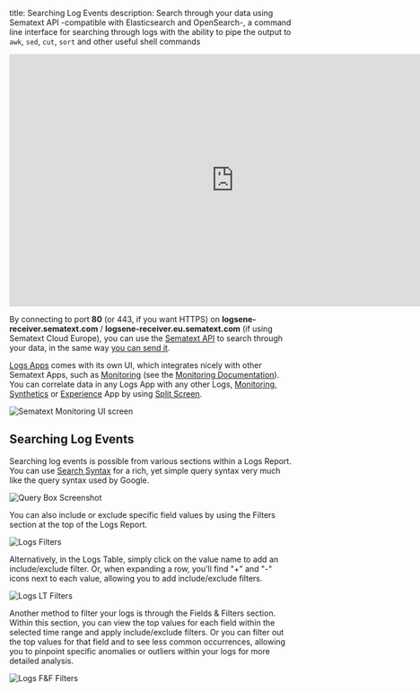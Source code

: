 title: Searching Log Events
description: Search through your data using Sematext API -compatible with Elasticsearch and OpenSearch-, a command line interface for searching through logs with the ability to pipe the output to `awk`, `sed`, `cut`, `sort` and other useful shell commands

<iframe width="800" height="450" src="https://www.youtube.com/embed/TSlp3ru1BNA" frameborder="0" allow="autoplay; encrypted-media" allowfullscreen></iframe>

By connecting to port **80** (or 443, if you want HTTPS) on **logsene-receiver.sematext.com** / **logsene-receiver.eu.sematext.com** (if using Sematext Cloud Europe), you can use the [Sematext API](docs/logs/search-through-the-elasticsearch-api) to search through your data, in the same way [you can send it](/docs/logs/sending-log-events).

[Logs Apps](/docs/logs/) comes with its own UI, which integrates nicely with other Sematext Apps, such as [Monitoring](https://sematext.com/spm/) (see the [Monitoring Documentation](/docs/monitoring)). You can correlate data in any Logs App with any other Logs, [Monitoring](/docs/monitoring/), [Synthetics](/docs/synthetics/) or [Experience](/docs/experience/) App by using [Split Screen](/docs/guide/split-screen/).

<img alt="Sematext Monitoring UI screen" src="/docs/images/logs/logsene-ui.png" title="Sematext Logging UI screen">

## Searching Log Events

Searching log events is possible from various sections within a Logs Report. You can use [Search Syntax](/docs/logs/search-syntax/) for a rich, yet simple query syntax very much like the query syntax used by Google.

![Query Box Screenshot](/docs/images/logs/query-search-box.png)

You can also include or exclude specific field values by using the Filters section at the top of the Logs Report.

![Logs Filters](/docs/images/logs/logs-ad-hoc-filters.gif)

Alternatively, in the Logs Table, simply click on the value name to add an include/exclude filter. Or, when expanding a row, you'll find "+" and "-" icons next to each value, allowing you to add include/exclude filters.

![Logs LT Filters](/docs/images/logs/logs-lt-filters.gif)

Another method to filter your logs is through the Fields & Filters section. Within this section, you can view the top values for each field within the selected time range and apply include/exclude filters.
Or you can filter out the top values for that field and to see less common occurrences, allowing you to pinpoint specific anomalies or outliers within your logs for more detailed analysis.

![Logs F&F Filters](/docs/images/logs/logs-ff-filters.gif)
